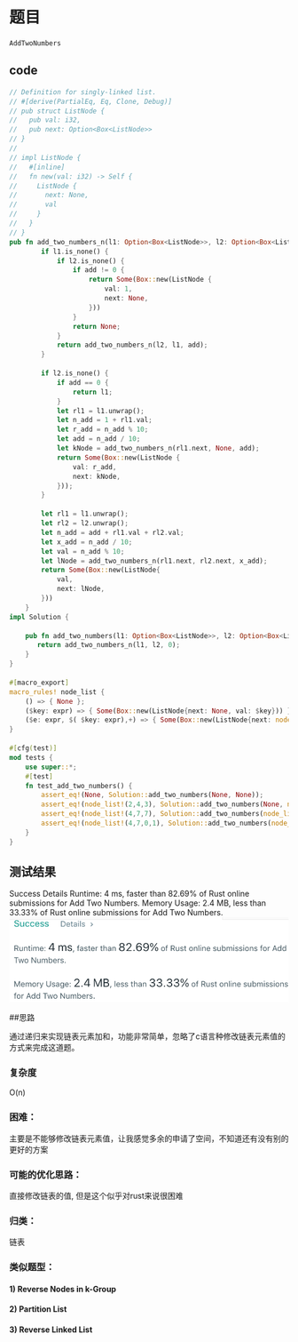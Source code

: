 # 题目
`AddTwoNumbers`

## code

```rust
// Definition for singly-linked list.
// #[derive(PartialEq, Eq, Clone, Debug)]
// pub struct ListNode {
//   pub val: i32,
//   pub next: Option<Box<ListNode>>
// }
// 
// impl ListNode {
//   #[inline]
//   fn new(val: i32) -> Self {
//     ListNode {
//       next: None,
//       val
//     }
//   }
// }
pub fn add_two_numbers_n(l1: Option<Box<ListNode>>, l2: Option<Box<ListNode>>, add: i32) -> Option<Box<ListNode>> {
        if l1.is_none() {
            if l2.is_none() {
                if add != 0 {
                    return Some(Box::new(ListNode {
                        val: 1,
                        next: None,
                    }))
                }
                return None;
            }
            return add_two_numbers_n(l2, l1, add);
        }
        
        if l2.is_none() {
            if add == 0 {
                return l1;
            }
            let rl1 = l1.unwrap();
            let n_add = 1 + rl1.val;
            let r_add = n_add % 10;
            let add = n_add / 10;
            let kNode = add_two_numbers_n(rl1.next, None, add);
            return Some(Box::new(ListNode {
                val: r_add,
                next: kNode,
            }));
        }
        
        let rl1 = l1.unwrap();
        let rl2 = l2.unwrap();
        let n_add = add + rl1.val + rl2.val;
        let x_add = n_add / 10;
        let val = n_add % 10;
        let lNode = add_two_numbers_n(rl1.next, rl2.next, x_add);
        return Some(Box::new(ListNode{
            val,
            next: lNode,
        }))
    }
impl Solution {
    
    pub fn add_two_numbers(l1: Option<Box<ListNode>>, l2: Option<Box<ListNode>>) -> Option<Box<ListNode>> {
       return add_two_numbers_n(l1, l2, 0);
    }
}

#[macro_export]
macro_rules! node_list {
    () => { None };
    ($key: expr) => { Some(Box::new(ListNode{next: None, val: $key})) };
    ($e: expr, $( $key: expr),+) => { Some(Box::new(ListNode{next: node_list!($($key),*), val: $e})) };
}

#[cfg(test)]
mod tests {
    use super::*;
    #[test]
    fn test_add_two_numbers() {
        assert_eq!(None, Solution::add_two_numbers(None, None));
        assert_eq!(node_list!(2,4,3), Solution::add_two_numbers(None, node_list!(2,4,3)));
        assert_eq!(node_list!(4,7,7), Solution::add_two_numbers(node_list!(2,3,4), node_list!(2,4,3)));
        assert_eq!(node_list!(4,7,0,1), Solution::add_two_numbers(node_list!(2,3,4), node_list!(2,4,6)));
    }
}

```

## 测试结果

Success
Details 
Runtime: 4 ms, faster than 82.69% of Rust online submissions for Add Two Numbers.
Memory Usage: 2.4 MB, less than 33.33% of Rust online submissions for Add Two Numbers.
![TestResult](./AddTwoNumbers.png)

##思路

通过递归来实现链表元素加和，功能非常简单，忽略了c语言种修改链表元素值的方式来完成这道题。

### 复杂度
 O(n)
### 困难：
主要是不能够修改链表元素值，让我感觉多余的申请了空间，不知道还有没有别的更好的方案
### 可能的优化思路：
直接修改链表的值, 但是这个似乎对rust来说很困难
### 归类：
链表
### 类似题型：
#### 1) Reverse Nodes in k-Group
#### 2) Partition List
#### 3) Reverse Linked List

